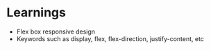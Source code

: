 # Learnings
- Flex box responsive design
- Keywords such as display, flex, flex-direction, justify-content, etc
